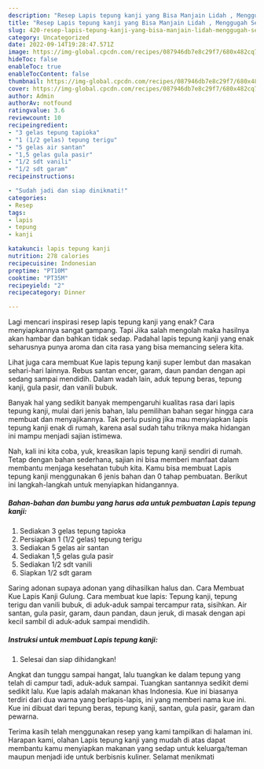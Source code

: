 ```yaml
---
description: "Resep Lapis tepung kanji yang Bisa Manjain Lidah , Menggugah Selera"
title: "Resep Lapis tepung kanji yang Bisa Manjain Lidah , Menggugah Selera"
slug: 420-resep-lapis-tepung-kanji-yang-bisa-manjain-lidah-menggugah-selera
category: Uncategorized
date: 2022-09-14T19:28:47.571Z
image: https://img-global.cpcdn.com/recipes/087946db7e8c29f7/680x482cq70/lapis-tepung-kanji-foto-resep-utama.jpg
hideToc: false
enableToc: true
enableTocContent: false
thumbnail: https://img-global.cpcdn.com/recipes/087946db7e8c29f7/680x482cq70/lapis-tepung-kanji-foto-resep-utama.jpg
cover: https://img-global.cpcdn.com/recipes/087946db7e8c29f7/680x482cq70/lapis-tepung-kanji-foto-resep-utama.jpg
author: Admin
authorAv: notfound
ratingvalue: 3.6
reviewcount: 10
recipeingredient:
- "3 gelas tepung tapioka"
- "1 (1/2 gelas) tepung terigu"
- "5 gelas air santan"
- "1,5 gelas gula pasir"
- "1/2 sdt vanili"
- "1/2 sdt garam"
recipeinstructions:

- "Sudah jadi dan siap dinikmati!"
categories:
- Resep
tags:
- lapis
- tepung
- kanji

katakunci: lapis tepung kanji 
nutrition: 278 calories
recipecuisine: Indonesian
preptime: "PT10M"
cooktime: "PT35M"
recipeyield: "2"
recipecategory: Dinner

---
```



Lagi mencari inspirasi resep lapis tepung kanji yang enak? Cara menyiapkannya sangat gampang. Tapi Jika salah mengolah maka hasilnya akan hambar dan bahkan tidak sedap. Padahal lapis tepung kanji yang enak seharusnya punya aroma dan cita rasa yang bisa memancing selera kita.


Lihat juga cara membuat Kue lapis tepung kanji super lembut dan masakan sehari-hari lainnya. Rebus santan encer, garam, daun pandan dengan api sedang sampai mendidih. Dalam wadah lain, aduk tepung beras, tepung kanji, gula pasir, dan vanili bubuk.

Banyak hal yang sedikit banyak mempengaruhi kualitas rasa dari lapis tepung kanji, mulai dari jenis bahan, lalu pemilihan bahan segar hingga cara membuat dan menyajikannya. Tak perlu pusing jika mau menyiapkan lapis tepung kanji enak di rumah, karena asal sudah tahu triknya maka hidangan ini mampu menjadi sajian istimewa.


Nah, kali ini kita coba, yuk, kreasikan lapis tepung kanji sendiri di rumah. Tetap dengan bahan sederhana, sajian ini bisa memberi manfaat dalam membantu menjaga kesehatan tubuh kita. Kamu bisa membuat Lapis tepung kanji menggunakan 6 jenis bahan dan 0 tahap pembuatan. Berikut ini langkah-langkah untuk menyiapkan hidangannya.

<!--inarticleads1-->

##### Bahan-bahan dan bumbu yang harus ada untuk pembuatan Lapis tepung kanji:

1. Sediakan 3 gelas tepung tapioka
1. Persiapkan 1 (1/2 gelas) tepung terigu
1. Sediakan 5 gelas air santan
1. Sediakan 1,5 gelas gula pasir
1. Sediakan 1/2 sdt vanili
1. Siapkan 1/2 sdt garam


Saring adonan supaya adonan yang dihasilkan halus dan. Cara Membuat Kue Lapis Kanji Gulung. Cara membuat kue lapis: Tepung kanji, tepung terigu dan vanili bubuk, di aduk-aduk sampai tercampur rata, sisihkan. Air santan, gula pasir, garam, daun pandan, daun jeruk, di masak dengan api kecil sambil di aduk-aduk sampai mendidih. 

<!--inarticleads2-->

##### Instruksi untuk membuat Lapis tepung kanji:


1. Selesai dan siap dihidangkan!

Angkat dan tunggu sampai hangat, lalu tuangkan ke dalam tepung yang telah di campur tadi, aduk-aduk sampai. Tuangkan santannya sedikit demi sedikit lalu. Kue lapis adalah makanan khas Indonesia. Kue ini biasanya terdiri dari dua warna yang berlapis-lapis, ini yang memberi nama kue ini. Kue ini dibuat dari tepung beras, tepung kanji, santan, gula pasir, garam dan pewarna. 

Terima kasih telah menggunakan resep yang kami tampilkan di halaman ini. Harapan kami, olahan Lapis tepung kanji yang mudah di atas dapat membantu kamu menyiapkan makanan yang sedap untuk keluarga/teman maupun menjadi ide untuk berbisnis kuliner. Selamat menikmati

